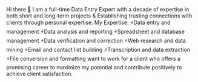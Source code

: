 Hi there 👋
I am a full-time Data Entry Expert with a decade of expertise in both short and long-term projects & Establishing trusting connections with clients through personal expertise.
My Expertise:
⚡Data entry and management
⚡Data analysis and reporting
⚡Spreadsheet and database management
⚡Data verification and correction
⚡Web research and data mining
⚡Email and contact list building
⚡Transcription and data extraction
⚡File conversion and formatting
want to work for a client who offers a promising career to maximize my potential and contribute positively to achieve client satisfaction.

